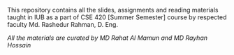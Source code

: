 This repository contains all the slides, assignments and reading materials taught in IUB as a part of CSE 420 [Summer Semester] course by respected faculty Md. Rashedur Rahman, D. Eng.

_All the materials are curated by MD Rahat Al Mamun and MD Rayhan Hossain_ 
